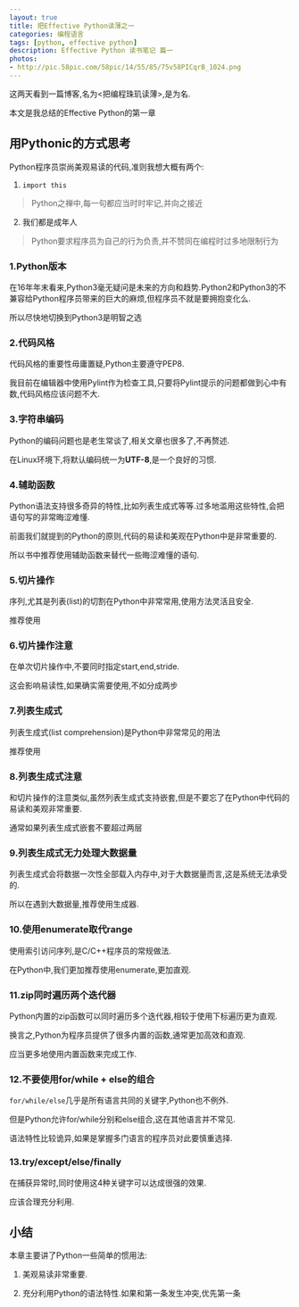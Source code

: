 ```yaml
---
layout: true
title: 把Effective Python读薄之一
categories: 编程语言
tags: [python, effective python]
description: Effective Python 读书笔记 篇一
photos:
- http://pic.58pic.com/58pic/14/55/85/75v58PICqrB_1024.png
---
```


这两天看到一篇博客,名为<把编程珠玑读薄>,是为名.

本文是我总结的Effective Python的第一章

<!--more-->

## 用Pythonic的方式思考

Python程序员崇尚美观易读的代码,准则我想大概有两个:

1. `import this`
> Python之禅中,每一句都应当时时牢记,并向之接近

2. 我们都是成年人
> Python要求程序员为自己的行为负责,并不赞同在编程时过多地限制行为


### 1.Python版本

在16年年末看来,Python3毫无疑问是未来的方向和趋势.Python2和Python3的不兼容给Python程序员带来的巨大的麻烦,但程序员不就是要拥抱变化么.

所以尽快地切换到Python3是明智之选

### 2.代码风格

代码风格的重要性毋庸置疑,Python主要遵守PEP8.

我目前在编辑器中使用Pylint作为检查工具,只要将Pylint提示的问题都做到心中有数,代码风格应该问题不大.

### 3.字符串编码

Python的编码问题也是老生常谈了,相关文章也很多了,不再赘述.

在Linux环境下,将默认编码统一为**UTF-8**,是一个良好的习惯.

### 4.辅助函数

Python语法支持很多奇异的特性,比如列表生成式等等.过多地滥用这些特性,会把语句写的非常晦涩难懂.

前面我们就提到的Python的原则,代码的易读和美观在Python中是非常重要的.

所以书中推荐使用辅助函数来替代一些晦涩难懂的语句.

### 5.切片操作

序列,尤其是列表(list)的切割在Python中非常常用,使用方法灵活且安全.

推荐使用

### 6.切片操作注意

在单次切片操作中,不要同时指定start,end,stride.

这会影响易读性,如果确实需要使用,不如分成两步

### 7.列表生成式

列表生成式(list comprehension)是Python中非常常见的用法

推荐使用

### 8.列表生成式注意

和切片操作的注意类似,虽然列表生成式支持嵌套,但是不要忘了在Python中代码的易读和美观非常重要.

通常如果列表生成式嵌套不要超过两层

### 9.列表生成式无力处理大数据量

列表生成式会将数据一次性全部载入内存中,对于大数据量而言,这是系统无法承受的.

所以在遇到大数据量,推荐使用生成器.

### 10.使用enumerate取代range

使用索引访问序列,是C/C++程序员的常规做法.

在Python中,我们更加推荐使用enumerate,更加直观.

### 11.zip同时遍历两个迭代器

Python内置的zip函数可以同时遍历多个迭代器,相较于使用下标遍历更为直观.

换言之,Python为程序员提供了很多内置的函数,通常更加高效和直观.

应当更多地使用内置函数来完成工作.

### 12.不要使用for/while + else的组合

`for/while/else`几乎是所有语言共同的关键字,Python也不例外.

但是Python允许for/while分别和else组合,这在其他语言并不常见.

语法特性比较诡异,如果是掌握多门语言的程序员对此要慎重选择.

### 13.try/except/else/finally

在捕获异常时,同时使用这4种关键字可以达成很强的效果.

应该合理充分利用.


## 小结

本章主要讲了Python一些简单的惯用法:

1. 美观易读非常重要.

2. 充分利用Python的语法特性.如果和第一条发生冲突,优先第一条





